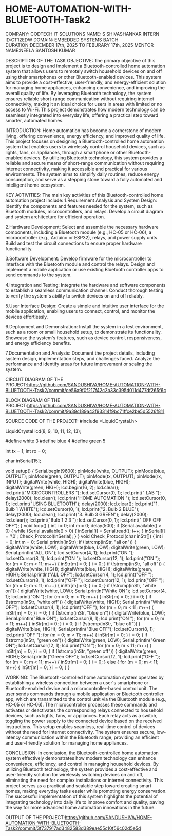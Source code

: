 # HOME-AUTOMATION-WITH-BLUETOOTH-Task2
COMPANY: CODTECH IT SOLUTIONS 
NAME: S SHIVASHANKAR
INTERN ID:CT12EDW
DOMAIN: EMBEDDED SYSTEMS 
BATCH DURATION:DECEMBER 17th, 2025 TO FEBURARY 17th, 2025 
MENTOR NAME:NEELA SANTOSH KUMAR

DESCRIPTION OF THE TASK
OBJECTIVE: 
    The primary objective of this project is to design and implement a Bluetooth-controlled home automation system that allows users to remotely switch household devices on and off using their smartphones or other Bluetooth-enabled devices. This system aims to provide a cost-effective, user-friendly, and energy-efficient solution for managing home appliances, enhancing convenience, and improving the overall quality of life. By leveraging Bluetooth technology, the system ensures reliable short-range communication without requiring internet connectivity, making it an ideal choice for users in areas with limited or no access to Wi-Fi. This project demonstrates how modern technology can be seamlessly integrated into everyday life, offering a practical step toward smarter, automated homes.

INTRODUCTION: 
    Home automation has become a cornerstone of modern living, offering convenience, energy efficiency, and improved quality of life. This project focuses on designing a Bluetooth-controlled home automation system that enables users to wirelessly control household devices, such as lights, fans, or appliances, through a smartphone or other Bluetooth-enabled devices. By utilizing Bluetooth technology, this system provides a reliable and secure means of short-range communication without requiring internet connectivity, making it accessible and practical for various environments. The system aims to simplify daily routines, reduce energy consumption, and serve as a stepping stone toward a fully automated and intelligent home ecosystem.

KEY ACTIVITIES: 
The main key activities of this Bluetooth-controlled home automation project include:
1.Requirement Analysis and System Design: Identify the components and features needed for the system, such as Bluetooth modules, microcontrollers, and relays. Develop a circuit diagram and system architecture for efficient operation.

2.Hardware Development: Select and assemble the necessary hardware components, including a Bluetooth module (e.g., HC-05 or HC-06), a microcontroller (e.g., Arduino or ESP32), relays, and power supply units. Build and test the circuit connections to ensure proper hardware functionality.

3.Software Development: Develop firmware for the microcontroller to interface with the Bluetooth module and control the relays. Design and implement a mobile application or use existing Bluetooth controller apps to send commands to the system.

4.Integration and Testing: Integrate the hardware and software components to establish a seamless communication channel. Conduct thorough testing to verify the system's ability to switch devices on and off reliably.

5.User Interface Design: Create a simple and intuitive user interface for the mobile application, enabling users to connect, control, and monitor the devices effortlessly.

6.Deployment and Demonstration: Install the system in a test environment, such as a room or small household setup, to demonstrate its functionality. Showcase the system's features, such as device control, responsiveness, and energy efficiency benefits.

7.Documentation and Analysis: Document the project details, including system design, implementation steps, and challenges faced. Analyze the performance and identify areas for future improvement or scaling the system.

CIRCUIT DIAGRAM OF THE PROJECT:https://github.com/SANDUSHIVA/HOME-AUTOMATION-WITH-BLUETOOTH-Task2/commit/ce56a9f0f217f42c2b33c395d011d477df265f6c

BLOCK DIAGRAM OF THE PROJECT:https://github.com/SANDUSHIVA/HOME-AUTOMATION-WITH-BLUETOOTH-Task2/commit/9a39c189a43f93314f9bc71ffce2be5d5526f811

SOURCE CODE OF THE PROJECT: 
#include <LiquidCrystal.h>

LiquidCrystal lcd(8, 9, 10, 11, 12, 13);

#define white 3 #define blue 4 #define green 5

int tx = 1; int rx = 0;

char inSerial[15];

void setup() { Serial.begin(9600);
pinMode(white, OUTPUT); 
pinMode(blue, OUTPUT); 
pinMode(green, OUTPUT); 
pinMode(tx, OUTPUT); 
pinMode(rx, INPUT); 
digitalWrite(white, HIGH); 
digitalWrite(blue, HIGH); 
digitalWrite(green, HIGH); 
lcd.begin(16, 2); 
lcd.clear(); 
lcd.print("MICROCONTROLLERS "); 
lcd.setCursor(0, 1); 
lcd.print(" LAB "); 
delay(2000);
lcd.clear(); 
lcd.print("HOME AUTOMATION "); 
lcd.setCursor(0, 1); 
lcd.print("USING BLUETOOTH"); 
delay(2000); lcd.clear(); 
lcd.print("1. Bulb 1 WHITE"); 
lcd.setCursor(0, 1); 
lcd.print("2. Bulb 2 BLUE"); 
delay(2000); lcd.clear(); 
lcd.print("3. Bulb 3 GREEN");
delay(2000); lcd.clear(); 
lcd.print("Bulb 1 2 3 "); 
lcd.setCursor(0, 1);
lcd.print(" OFF OFF OFF");
}
void loop() { 
int i = 0; 
int m = 0; 
delay(500); 
if (Serial.available() > 0) { 
while (Serial.available() > 0) { 
inSerial[i] = Serial.read(); i++; 
} 
inSerial[i] = '\0';
Check_Protocol(inSerial); 
} 
}
void Check_Protocol(char inStr[]) 
{ 
int i = 0; 
int m = 0; 
Serial.println(inStr);
if (!strcmp(inStr, "all on")) { 
digitalWrite(white, LOW);
digitalWrite(blue, LOW); 
digitalWrite(green, LOW); 
Serial.println("ALL ON"); 
lcd.setCursor(4, 1); 
lcd.print("ON "); 
lcd.setCursor(8, 1); 
lcd.print("ON "); 
lcd.setCursor(12, 1); 
lcd.print("ON "); 
for (m = 0; m < 11; m++) 
{ 
inStr[m] = 0;
}
i = 0;
}
if (!strcmp(inStr, "all off")) 
{ 
digitalWrite(white, HIGH); 
digitalWrite(blue, HIGH); 
digitalWrite(green, HIGH); 
Serial.println("ALL OFF"); 
lcd.setCursor(4, 1); lcd.print("OFF "); 
lcd.setCursor(8, 1); lcd.print("OFF "); 
lcd.setCursor(12, 1); lcd.print("OFF "); 
for (m = 0; m < 11; m++) 
{
inStr[m] = 0;
}
i = 0;
}
if (!strcmp(inStr, "white on")) { 
digitalWrite(white, LOW); 
Serial.println("White ON"); 
lcd.setCursor(4, 1);
lcd.print("ON "); 
for (m = 0; m < 11; m++) 
{
inStr[m] = 0; 
} 
i = 0;
}
if (!strcmp(inStr, "white off")) { 
digitalWrite(white, HIGH); 
Serial.println("White OFF"); 
lcd.setCursor(4, 1); 
lcd.print("OFF "); 
for (m = 0; m < 11; m++) { 
inStr[m] = 0; 
}
i = 0;
}
if (!strcmp(inStr, "blue on")) {
digitalWrite(blue, LOW);
Serial.println("Blue ON");
lcd.setCursor(8, 1);
lcd.print("ON ");
for (m = 0; m < 11; m++) {
  inStr[m] = 0;
}
i = 0;
}
if (!strcmp(inStr, "blue off")) {
digitalWrite(blue, HIGH);
Serial.println("Blue OFF");
lcd.setCursor(8, 1);
lcd.print("OFF ");
for (m = 0; m < 11; m++) {
  inStr[m] = 0;
}
i = 0;
} 
if (!strcmp(inStr, "green on")) {
digitalWrite(green, LOW);
Serial.println("Green ON");
lcd.setCursor(12, 1);
lcd.print("ON ");
for (m = 0; m < 11; m++) {
  inStr[m] = 0;
}
i = 0;
}
if (!strcmp(inStr, "green off")) {
digitalWrite(green, HIGH);
Serial.println("Green OFF");
lcd.setCursor(12, 1);
lcd.print("OFF ");
for (m = 0; m < 11; m++) {
inStr[m] = 0;
}
i = 0;
}
else { 
for (m = 0; m < 11; m++) { 
inStr[m] = 0;
}
i = 0;
}
}

WORKING: 
   The Bluetooth-controlled home automation system operates by establishing a wireless connection between a user's smartphone or Bluetooth-enabled device and a microcontroller-based control unit. The user sends commands through a mobile application or Bluetooth controller app, which are transmitted to the control unit via the Bluetooth module (e.g., HC-05 or HC-06). The microcontroller processes these commands and activates or deactivates the corresponding relays connected to household devices, such as lights, fans, or appliances. Each relay acts as a switch, toggling the power supply to the connected device based on the received instructions. This setup enables seamless, real-time control of devices without the need for internet connectivity. The system ensures secure, low-latency communication within the Bluetooth range, providing an efficient and user-friendly solution for managing home appliances.

CONCLUSION:
    In conclusion, the Bluetooth-controlled home automation system effectively demonstrates how modern technology can enhance convenience, efficiency, and control in managing household devices. By utilizing Bluetooth technology, the system provides a cost-effective and user-friendly solution for wirelessly switching devices on and off, eliminating the need for complex installations or internet connectivity. This project serves as a practical and scalable step toward creating smart homes, making everyday tasks easier while promoting energy conservation. The successful implementation of this system highlights the potential of integrating technology into daily life to improve comfort and quality, paving the way for more advanced home automation innovations in the future.

OUTPUT OF THE PROJECT:https://github.com/SANDUSHIVA/HOME-AUTOMATION-WITH-BLUETOOTH-Task2/commit/3f737917ad3482583d389eae55c10f56c02d5e5d

